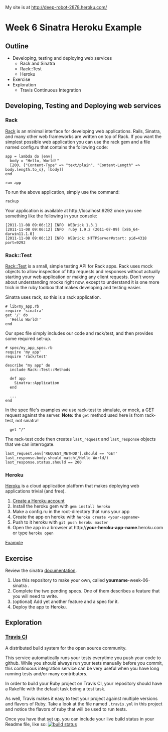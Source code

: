 My site is at http://deep-robot-2878.heroku.com/

# Week 6 Sinatra Heroku Example

## Outline

* Developing, testing and deploying web services
  * Rack and Sinatra
  * Rack::Test
  * Heroku
* Exercise
* Exploration
  * Travis Continuous Integration

## Developing, Testing and Deploying web services

### Rack

[Rack](http://rack.rubyforge.org/) is an minimal interface for developing web applications.
Rails, Sinatra, and many other web frameworks are written on top of Rack.
If you want the simplest possible web application you can use the rack gem
and a file named config.ru that contains the following code:

    app = lambda do |env|
      body = "Hello, World!"
      [200, {"Content-Type" => "text/plain", "Content-Length" => body.length.to_s}, [body]]
    end

    run app

To run the above application, simply use the command:

    rackup

Your application is available at http://localhost:9292 once you see something like the following in your console:

    [2011-11-08 09:06:12] INFO  WEBrick 1.3.1
    [2011-11-08 09:06:12] INFO  ruby 1.9.2 (2011-07-09) [x86_64-darwin11.1.0]
    [2011-11-08 09:06:12] INFO  WEBrick::HTTPServer#start: pid=4318 port=9292

### Rack::Test

[Rack::Test](https://github.com/brynary/rack-test) is a small, simple testing API for Rack apps.
Rack uses mock objects to allow inspection of http requests and responses without actually starting your
web application or making any client requests. Don't worry about understanding mocks right now, except to understand
it is one more trick in the ruby toolbox that makes developing and testing easier.

Sinatra uses rack, so this is a rack application.

    # lib/my_app.rb
    require 'sinatra'
    get '/' do
      'Hello World!'
    end

Our spec file simply includes our code and rack/test, and then provides some required set-up.

    # spec/my_app_spec.rb
    require 'my_app'
    require 'rack/test'

    describe "my app" do
      include Rack::Test::Methods

      def app
        Sinatra::Application
      end

      ...
    end

In the spec file's examples we use rack-test to simulate, or mock, a GET request against the server.
**Note:** the `get` method used here is from rack-test, not sinatra!

      get "/"

The rack-test code then creates `last_request` and `last_response` objects that we can interrogate.

    last_request.env['REQUEST_METHOD'].should == 'GET'
    last_response.body.should match(/Hello World/)
    last_response.status.should == 200

### Heroku

[Heroku](http://www.heroku.com/) is a cloud application platform that makes deploying web
applications trivial (and free).

1. [Create a Heroku account](https://api.heroku.com/signup)
1. Install the heroku gem with `gem install heroku`
1. Make a config.ru in the root-directory that runs your app
1. Create the app on heroku with `heroku create <your-appname>`
1. Push to it heroku with `git push heroku master`
1. Open the app in a browser at http://**your-heroku-app-name**.heroku.com or type `heroku open`

[Example](https://github.com/sinatra/heroku-sinatra-app)

## Exercise

Review the sinatra [documentation](http://www.sinatrarb.com/intro.html).

1. Use this repository to make your own, called **yourname**-week-06-sinatra .
1. Complete the two pending specs. One of them describes a feature that you will need to write.
1. (optional) Add yet another feature and a spec for it.
1. Deploy the app to Heroku.

## Exploration

### [Travis CI](http://about.travis-ci.org/docs/user/getting-started/)
A distributed build system for the open source community.

This service automatically runs your tests everytime you push your code to github.
While you should always run your tests manually before you commit, this continuous integration service
can be very useful when you have long running tests and/or many contributors.

In order to build your Ruby project on Travis CI, your repository should have a
Rakefile with the default task being a test task.

As well, Travis makes it easy to test your project against multiple versions and flavors of Ruby.
Take a look at the file named `.travis.yml` in this project and notice the flavors of ruby that will be used to run tests.

Once you have that set up, you can include your live build status in your Readme file, like so:
[![build status](http://travis-ci.org/bfaloona/week-06-sinatra.png)](http://travis-ci.org/bfaloona/week-06-sinatra)




